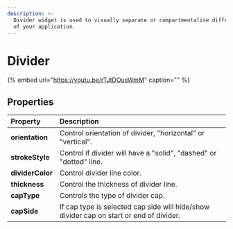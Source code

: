 ```yaml
---
description: >-
  Divider widget is used to visually separate or compartmentalise different parts
  of your application.
---
```


# Divider

{% embed url="https://youtu.be/rTJtDOusWmM" caption="" %}

## Properties

| Property | Description |
| :--- | :--- |
| **orientation** | Control orientation of divider, "horizontal" or "vertical". |
| **strokeStyle** | Control if divider will have a "solid", "dashed" or "dotted" line. |
| **dividerColor** | Control divider line color. |
| **thickness** | Control the thickness of divider line. |
| **capType** | Controls the type of divider cap. |
| **capSide** | If cap type is selected cap side will hide/show divider cap on start or end of divider. |


